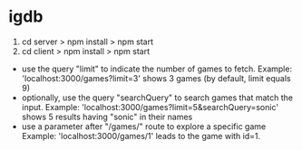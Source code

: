 # igdb
1. cd server > npm install > npm start
2. cd client > npm install > npm start

+ use the query "limit" to indicate the number of games to fetch.
  Example: 'localhost:3000/games?limit=3' shows 3 games (by default, limit equals 9)
+ optionally, use the query "searchQuery" to search games that match the input.
  Example: 'localhost:3000/games?limit=5&searchQuery=sonic' shows 5 results having "sonic" in their names
+ use a parameter after "/games/" route to explore a specific game
  Example: 'localhost:3000/games/1' leads to the game with id=1.
